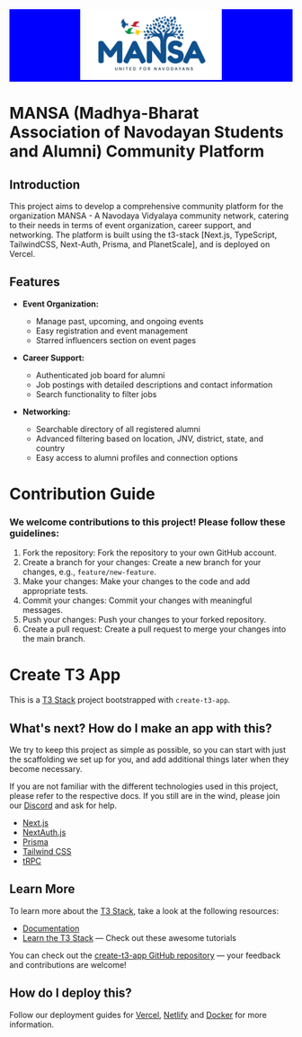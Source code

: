 <!-- PROJECT LOGO -->
<div align="center" style="background: blue;">
  <a href="https://mansa-web.vercel.app">
    <img src="/public/MANSALogo.png" alt="MANSA Logo" style="width: 50%;">
  </a>
</div>

# MANSA (Madhya-Bharat Association of Navodayan Students and Alumni) Community Platform

## Introduction

This project aims to develop a comprehensive community platform for the organization MANSA - A Navodaya Vidyalaya community network, catering to their needs in terms of event organization, career support, and networking. The platform is built using the t3-stack [Next.js, TypeScript, TailwindCSS, Next-Auth, Prisma, and PlanetScale], and is deployed on Vercel.

## Features

- **Event Organization:**

  - Manage past, upcoming, and ongoing events
  - Easy registration and event management
  - Starred influencers section on event pages

- **Career Support:**

  - Authenticated job board for alumni
  - Job postings with detailed descriptions and contact information
  - Search functionality to filter jobs

- **Networking:**
  - Searchable directory of all registered alumni
  - Advanced filtering based on location, JNV, district, state, and country
  - Easy access to alumni profiles and connection options

# Contribution Guide

### We welcome contributions to this project! Please follow these guidelines:

1. Fork the repository: Fork the repository to your own GitHub account.
2. Create a branch for your changes: Create a new branch for your changes, e.g., `feature/new-feature`.
3. Make your changes: Make your changes to the code and add appropriate tests.
4. Commit your changes: Commit your changes with meaningful messages.
5. Push your changes: Push your changes to your forked repository.
6. Create a pull request: Create a pull request to merge your changes into the main branch.

# Create T3 App

This is a [T3 Stack](https://create.t3.gg/) project bootstrapped with `create-t3-app`.

## What's next? How do I make an app with this?

We try to keep this project as simple as possible, so you can start with just the scaffolding we set up for you, and add additional things later when they become necessary.

If you are not familiar with the different technologies used in this project, please refer to the respective docs. If you still are in the wind, please join our [Discord](https://t3.gg/discord) and ask for help.

- [Next.js](https://nextjs.org)
- [NextAuth.js](https://next-auth.js.org)
- [Prisma](https://prisma.io)
- [Tailwind CSS](https://tailwindcss.com)
- [tRPC](https://trpc.io)

## Learn More

To learn more about the [T3 Stack](https://create.t3.gg/), take a look at the following resources:

- [Documentation](https://create.t3.gg/)
- [Learn the T3 Stack](https://create.t3.gg/en/faq#what-learning-resources-are-currently-available) — Check out these awesome tutorials

You can check out the [create-t3-app GitHub repository](https://github.com/t3-oss/create-t3-app) — your feedback and contributions are welcome!

## How do I deploy this?

Follow our deployment guides for [Vercel](https://create.t3.gg/en/deployment/vercel), [Netlify](https://create.t3.gg/en/deployment/netlify) and [Docker](https://create.t3.gg/en/deployment/docker) for more information.
